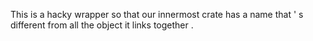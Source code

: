 This
is
a
hacky
wrapper
so
that
our
innermost
crate
has
a
name
that
'
s
different
from
all
the
object
it
links
together
.
